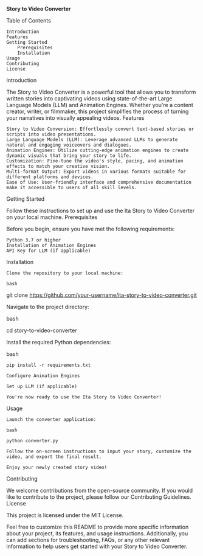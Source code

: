 **Story to Video Converter**


Table of Contents

    Introduction
    Features
    Getting Started
        Prerequisites
        Installation
    Usage
    Contributing
    License

Introduction

The Story to Video Converter is a powerful tool that allows you to transform written stories into captivating videos using state-of-the-art Large Language Models (LLM) and Animation Engines. Whether you're a content creator, writer, or filmmaker, this project simplifies the process of turning your narratives into visually appealing videos.
Features

    Story to Video Conversion: Effortlessly convert text-based stories or scripts into video presentations.
    Large Language Models (LLM): Leverage advanced LLMs to generate natural and engaging voiceovers and dialogues.
    Animation Engines: Utilize cutting-edge animation engines to create dynamic visuals that bring your story to life.
    Customization: Fine-tune the video's style, pacing, and animation effects to match your creative vision.
    Multi-format Output: Export videos in various formats suitable for different platforms and devices.
    Ease of Use: User-friendly interface and comprehensive documentation make it accessible to users of all skill levels.

Getting Started

Follow these instructions to set up and use the Ita Story to Video Converter on your local machine.
Prerequisites

Before you begin, ensure you have met the following requirements:

    Python 3.7 or higher
    Installation of Animation Engines
    API Key for LLM (if applicable)

Installation

    Clone the repository to your local machine:

    bash

git clone https://github.com/your-username/ita-story-to-video-converter.git

Navigate to the project directory:

bash

cd story-to-video-converter

Install the required Python dependencies:

bash

    pip install -r requirements.txt

    Configure Animation Engines

    Set up LLM (if applicable)

    You're now ready to use the Ita Story to Video Converter!

Usage

    Launch the converter application:

    bash

    python converter.py

    Follow the on-screen instructions to input your story, customize the video, and export the final result.

    Enjoy your newly created story video!

Contributing

We welcome contributions from the open-source community. If you would like to contribute to the project, please follow our Contributing Guidelines.
License

This project is licensed under the MIT License.

Feel free to customize this README to provide more specific information about your project, its features, and usage instructions. Additionally, you can add sections for troubleshooting, FAQs, or any other relevant information to help users get started with your Story to Video Converter.
